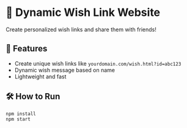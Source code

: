 # 🎉 Dynamic Wish Link Website

Create personalized wish links and share them with friends!

## 🚀 Features
- Create unique wish links like `yourdomain.com/wish.html?id=abc123`
- Dynamic wish message based on name
- Lightweight and fast

## 🛠️ How to Run

```bash
npm install
npm start
